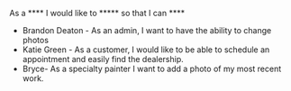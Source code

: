 As a **** I would like to ***** so that I can ****
* Brandon Deaton - As an admin, I want to have the ability to change photos
* Katie Green - As a customer, I would like to be able to schedule an appointment and easily find the dealership.
* Bryce- As a specialty painter I want to add a photo of my most recent work.
